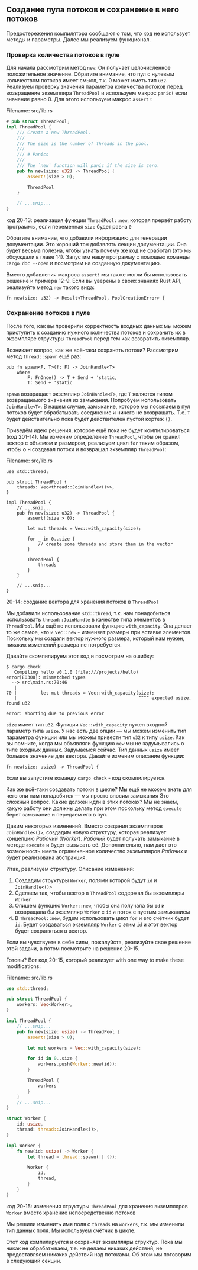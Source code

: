 ## Создание пула потоков и сохранение в него потоков

Предостережения компилятора сообщают о том, что код не использует методы и параметры.
Далее мы реализуем функционал.

### Проверка количества потоков в пуле

Для начала рассмотрим метод `new`. Он получает целочисленное положительное значение.
Обратите внимание, что пул с нулевым количеством потоков имеет смысл, т.к. 0 может
иметь тип `u32`. Реализуем проверку значения параметра количества потоков перед
возвращение экземпляра `ThreadPool` и используем макрос `panic!` если значение равно
0. Для этого используем макрос `assert!`:

<span class="filename">Filename: src/lib.rs</span>

```rust
# pub struct ThreadPool;
impl ThreadPool {
    /// Create a new ThreadPool.
    ///
    /// The size is the number of threads in the pool.
    ///
    /// # Panics
    ///
    /// The `new` function will panic if the size is zero.
    pub fn new(size: u32) -> ThreadPool {
        assert!(size > 0);

        ThreadPool
    }

    // ...snip...
}
```

<span class="caption">код 20-13: реализация функции `ThreadPool::new`, которая прервёт
работу программы, если переменная `size` будет равна `0`</span>

Обратите внимание, что добавили информацию для генерации документации. Это хороший
тон добавлять секции документации. Она будет весьма полезна, чтобы узнать почему
же код не сработал (это мы обсуждали в главе 14). Запустим нашу программу с помощью
команды `cargo doc --open` и посмотрим на созданную документацию.

Вместо добавления макроса `assert!` мы также могли бы использовать решение и примера
12-9. Если вы уверены в своих знаниях Rust API, реализуйте метод `new` такого вида:

```rust,ignore
fn new(size: u32) -> Result<ThreadPool, PoolCreationError> {
```

### Сохранение потоков в пуле

После того, как вы проверили корректность входных данных мы можем приступить к
созданию нужного количества потоков и сохранить их в экземпляре структуры `ThreadPool`
перед тем как возвратить экземпляр.

Возникает вопрос, как же всё-таки сохранять потоки? Рассмотрим метод `thread::spawn`
ещё раз:

```rust,ignore
pub fn spawn<F, T>(f: F) -> JoinHandle<T>
    where
        F: FnOnce() -> T + Send + 'static,
        T: Send + 'static
```

`spawn` возвращает экземпляр `JoinHandle<T>`, где `T` является типом возвращаемого
значения из замыкания. Попробуем использовать `JoinHandle<T>`.  В нашем случае,
замыкание, которое мы посылаем в пул потоков будет обрабатывать соединение и ничего
не возвращать. Т.е. `T` будет действительно пока будет действителен пустой кортеж
`()`.

Приведём идею решения, которое ещё пока не будет компилироваться (код 201-14).
Мы изменим определение `ThreadPool`, чтобы он хранил вектор с объемом и размером,
реализуем цикл `for` таким образом, чтобы о н создавал потоки и возвращал экземпляр
`ThreadPool`:

<span class="filename">Filename: src/lib.rs</span>

```rust,ignore
use std::thread;

pub struct ThreadPool {
    threads: Vec<thread::JoinHandle<()>>,
}

impl ThreadPool {
    // ...snip...
    pub fn new(size: u32) -> ThreadPool {
        assert!(size > 0);

        let mut threads = Vec::with_capacity(size);

        for _ in 0..size {
            // create some threads and store them in the vector
        }

        ThreadPool {
            threads
        }
    }

    // ...snip...
}
```

<span class="caption"> 20-14: создание вектора для хранения потоков в `ThreadPool`</span>

Мы добавили использование `std::thread`, т.к. нам понадобиться использовать
`thread::JoinHandle` в качестве типа элементов в `ThreadPool`. Мы ещё не использовали
функцию `with_capacity`. Она делает то же самое, что и `Vec::new` - изменяет размеры
при вставке элементов. Поскольку мы создали вектор нужного размера, который нам
нужен, никаких изменений размера не потребуется.

Давайте скомпилируем этот код и посмотрим на ошибку:

```text
$ cargo check
   Compiling hello v0.1.0 (file:///projects/hello)
error[E0308]: mismatched types
  --> src\main.rs:70:46
   |
70 |         let mut threads = Vec::with_capacity(size);
   |                                              ^^^^ expected usize, found u32

error: aborting due to previous error
```
`size` имеет тип `u32`. Функции `Vec::with_capacity` нужен входной параметр типа
`usize`. У нас есть две опции — мы можем изменить тип параметра функции или мы можем
привести тип `u32` к типу `usize`. Как вы помните, когда мы объявляли функцию `new`
мы не задумывались о типе входных данных. Задумаемся сейчас. Тип данных `usize`
имеет большое значение для вектора. Давайте изменим описание функции:

```rust,ignore
fn new(size: usize) -> ThreadPool {
```

Если вы запустите команду `cargo check` - код скомпилируется.

Как же всё-таки создавать потоки в цикле? Мы ещё не можем знать для чего они нам
понадобятся — мы просто вносим замыкания Это сложный вопрос. Какие
должен идти в этих потоках? Мы не знаем, какую работу они должны делать при этом
поскольку метод `execute` берет замыкание и передаем его в пул.

Давим некоторых изменений. Вместо создания экземпляров  `JoinHandle<()>`,
создадим новую структуру, которая реализует концепцию *Рабочий* (*Worker*). *Рабочий*
будет получать замыкание в методе `execute` и будет вызывать её. Дополнительно,
нам даст это возможность иметь ограниченное количество экземпляров *Рабочих* и
будет реализована абстракция.

Итак, реализуем структуру. Описание изменений:

1. Создадим структуры `Worker`, полями которой будут `id` и `JoinHandle<()>`
2. Сделаем так, чтобы вектор в `ThreadPool` содержал бы экземпляры `Worker`
3. Опишем функцию `Worker::new`, чтобы она получала бы `id` и возвращала бы
   экземпляр `Worker` с `id` и поток с пустым замыканием
4. В `ThreadPool::new`, будем использовать цикл `for` и его счётчик будет `id`.
   Будет создаваться экземпляр `Worker` с этим `id` и этот вектор будет сохраняться в
   вектор.

Если вы чувствуете в себе силы, пожалуйста, реализуйте свое решение этой задачи,
а потом посмотрите на решение 20-15.

Готовы? Вот код 20-15, который реализует  with one way to make these modifications:

<span class="filename">Filename: src/lib.rs</span>

```rust
use std::thread;

pub struct ThreadPool {
    workers: Vec<Worker>,
}

impl ThreadPool {
    // ...snip...
    pub fn new(size: usize) -> ThreadPool {
        assert!(size > 0);

        let mut workers = Vec::with_capacity(size);

        for id in 0..size {
            workers.push(Worker::new(id));
        }

        ThreadPool {
            workers
        }
    }
    // ...snip...
}

struct Worker {
    id: usize,
    thread: thread::JoinHandle<()>,
}

impl Worker {
    fn new(id: usize) -> Worker {
        let thread = thread::spawn(|| {});

        Worker {
            id,
            thread,
        }
    }
}
```

<span class="caption">код 20-15: изменения структуры `ThreadPool` для хранения
экземпляров `Worker` вместо хранение непосредственно потоков</span>

Мы решили изменить имя поля с `threads` на `workers`, т.к. мы изменили тип данных
поля. Мы используем счётчик в цикле.

Этот код компилируется и сохраняет экземпляры структур. Пока мы никак не обрабатываем,
т.е. не делаем никаких действий, не предоставляем никаких действий над потоками.
Об этом мы поговорим в следующий секции.
